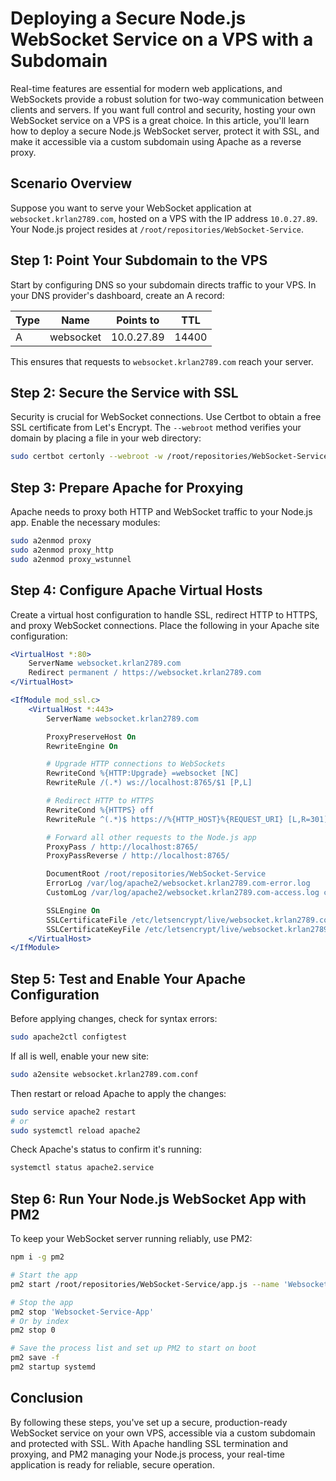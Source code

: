 # Deploying a Secure Node.js WebSocket Service on a VPS with a Subdomain

Real-time features are essential for modern web applications, and WebSockets provide a robust solution for two-way communication between clients and servers. If you want full control and security, hosting your own WebSocket service on a VPS is a great choice. In this article, you'll learn how to deploy a secure Node.js WebSocket server, protect it with SSL, and make it accessible via a custom subdomain using Apache as a reverse proxy.

## **Scenario Overview**

Suppose you want to serve your WebSocket application at `websocket.krlan2789.com`, hosted on a VPS with the IP address `10.0.27.89`. Your Node.js project resides at `/root/repositories/WebSocket-Service`.

## **Step 1: Point Your Subdomain to the VPS**

Start by configuring DNS so your subdomain directs traffic to your VPS. In your DNS provider's dashboard, create an A record:

| Type | Name      | Points to  | TTL   |
| ---- | --------- | ---------- | ----- |
| A    | websocket | 10.0.27.89 | 14400 |

This ensures that requests to `websocket.krlan2789.com` reach your server.

## **Step 2: Secure the Service with SSL**

Security is crucial for WebSocket connections. Use Certbot to obtain a free SSL certificate from Let's Encrypt. The `--webroot` method verifies your domain by placing a file in your web directory:

```bash
sudo certbot certonly --webroot -w /root/repositories/WebSocket-Service -d websocket.krlan2789.com
```

## **Step 3: Prepare Apache for Proxying**

Apache needs to proxy both HTTP and WebSocket traffic to your Node.js app. Enable the necessary modules:

```bash
sudo a2enmod proxy
sudo a2enmod proxy_http
sudo a2enmod proxy_wstunnel
```

## **Step 4: Configure Apache Virtual Hosts**

Create a virtual host configuration to handle SSL, redirect HTTP to HTTPS, and proxy WebSocket connections. Place the following in your Apache site configuration:

```apache
<VirtualHost *:80>
    ServerName websocket.krlan2789.com
    Redirect permanent / https://websocket.krlan2789.com
</VirtualHost>

<IfModule mod_ssl.c>
    <VirtualHost *:443>
        ServerName websocket.krlan2789.com

        ProxyPreserveHost On
        RewriteEngine On

        # Upgrade HTTP connections to WebSockets
        RewriteCond %{HTTP:Upgrade} =websocket [NC]
        RewriteRule /(.*) ws://localhost:8765/$1 [P,L]

        # Redirect HTTP to HTTPS
        RewriteCond %{HTTPS} off
        RewriteRule ^(.*)$ https://%{HTTP_HOST}%{REQUEST_URI} [L,R=301]

        # Forward all other requests to the Node.js app
        ProxyPass / http://localhost:8765/
        ProxyPassReverse / http://localhost:8765/

        DocumentRoot /root/repositories/WebSocket-Service
        ErrorLog /var/log/apache2/websocket.krlan2789.com-error.log
        CustomLog /var/log/apache2/websocket.krlan2789.com-access.log combined

        SSLEngine On
        SSLCertificateFile /etc/letsencrypt/live/websocket.krlan2789.com/fullchain.pem
        SSLCertificateKeyFile /etc/letsencrypt/live/websocket.krlan2789.com/privkey.pem
    </VirtualHost>
</IfModule>
```

## **Step 5: Test and Enable Your Apache Configuration**

Before applying changes, check for syntax errors:

```bash
sudo apache2ctl configtest
```

If all is well, enable your new site:

```bash
sudo a2ensite websocket.krlan2789.com.conf
```

Then restart or reload Apache to apply the changes:

```bash
sudo service apache2 restart
# or
sudo systemctl reload apache2
```

Check Apache's status to confirm it's running:

```bash
systemctl status apache2.service
```

## **Step 6: Run Your Node.js WebSocket App with PM2**

To keep your WebSocket server running reliably, use PM2:

```bash
npm i -g pm2

# Start the app
pm2 start /root/repositories/WebSocket-Service/app.js --name 'Websocket-Service-App' --watch

# Stop the app
pm2 stop 'Websocket-Service-App'
# Or by index
pm2 stop 0

# Save the process list and set up PM2 to start on boot
pm2 save -f
pm2 startup systemd
```

## **Conclusion**

By following these steps, you've set up a secure, production-ready WebSocket service on your own VPS, accessible via a custom subdomain and protected with SSL. With Apache handling SSL termination and proxying, and PM2 managing your Node.js process, your real-time application is ready for reliable, secure operation.
